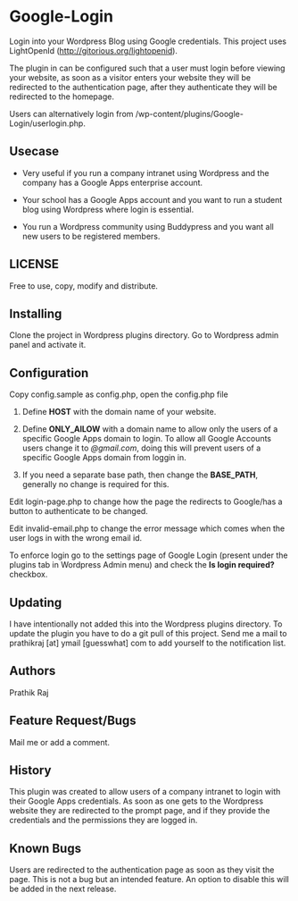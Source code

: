 Google-Login
============

Login into your Wordpress Blog using Google credentials. This project uses LightOpenId (http://gitorious.org/lightopenid).

The plugin in can be configured such that a user must login before viewing your website, as soon as a visitor enters your website they will be redirected to the authentication page, after they authenticate they will be redirected to the homepage.

Users can alternatively login from /wp-content/plugins/Google-Login/userlogin.php.

Usecase
-------

* Very useful if you run a company intranet using Wordpress and the company has a Google Apps enterprise account.

* Your school has a Google Apps account and you want to run a student blog using Wordpress where login is essential.

* You run a Wordpress community using Buddypress and you want all new users to be registered members.

LICENSE
------------

Free to use, copy, modify and distribute.

Installing
----------

Clone the project in Wordpress plugins directory. Go to Wordpress admin panel and activate it.

Configuration
-------------

Copy config.sample as config.php, open the config.php file

1. Define **HOST** with the domain name of your website.

2. Define **ONLY_AlLOW** with a domain name to allow only the users of a specific Google Apps domain to login. To allow all Google Accounts users change it to *@gmail.com*, doing this will prevent users of a specific Google Apps domain from loggin in.

3. If you need a separate base path, then change the **BASE_PATH**, generally no change is required for this.

Edit login-page.php to change how the page the redirects to Google/has a button to authenticate to be changed.

Edit invalid-email.php to change the error message which comes when the user logs in with the wrong email id.

To enforce login go to the settings page of Google Login (present under the plugins tab in Wordpress Admin menu) and check the **Is login required?** checkbox.

Updating
--------

I have intentionally not added this into the Wordpress plugins directory. To update the plugin you have to do a git pull of this project. Send me a mail to prathikraj [at] ymail [guesswhat] com to add yourself to the notification list.

Authors
-------

Prathik Raj

Feature Request/Bugs
--------------------

Mail me or add a comment.

History
-------

This plugin was created to allow users of a company intranet to login with their Google Apps credentials. As soon as one gets to the Wordpress website they are redirected to the prompt page, and if they provide the credentials and the permissions they are logged in.

Known Bugs
----------

Users are redirected to the authentication page as soon as they visit the page. This is not a bug but an intended feature. An option to disable this will be added in the next release.
